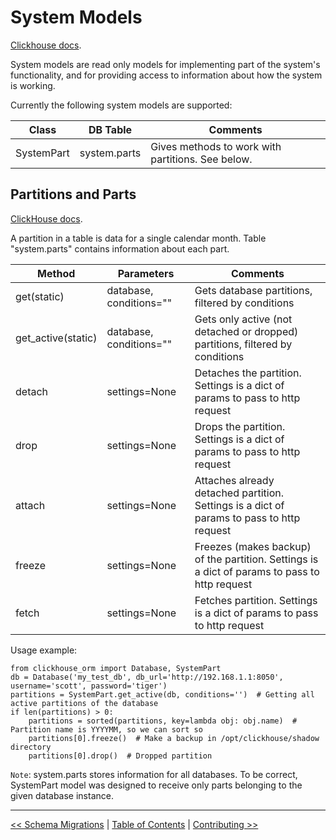 System Models
=============

[Clickhouse docs](https://clickhouse.tech/docs/en/operations/system-tables/).

System models are read only models for implementing part of the system's functionality, and for providing access to information about how the system is working.

Currently the following system models are supported:

| Class        | DB Table       | Comments
| ------------ | -------------- | ---------------------------------------------------
| SystemPart   | system.parts   | Gives methods to work with partitions. See below.

Partitions and Parts
--------------------

[ClickHouse docs](https://clickhouse.tech/docs/en/sql-reference/statements/alter/#alter_manipulations-with-partitions).

A partition in a table is data for a single calendar month. Table "system.parts" contains information about each part.

| Method                | Parameters                | Comments
| --------------------- | ------------------------- | -----------------------------------------------------------------------------------------------
| get(static)           | database, conditions=""   | Gets database partitions, filtered by conditions
| get_active(static)    | database, conditions=""   | Gets only active (not detached or dropped) partitions, filtered by conditions
| detach                | settings=None             | Detaches the partition. Settings is a dict of params to pass to http request
| drop                  | settings=None             | Drops the partition. Settings is a dict of params to pass to http request
| attach                | settings=None             | Attaches already detached partition. Settings is a dict of params to pass to http request
| freeze                | settings=None             | Freezes (makes backup) of the partition. Settings is a dict of params to pass to http request
| fetch                 | settings=None             | Fetches partition. Settings is a dict of params to pass to http request

Usage example:

    from clickhouse_orm import Database, SystemPart
    db = Database('my_test_db', db_url='http://192.168.1.1:8050', username='scott', password='tiger')
    partitions = SystemPart.get_active(db, conditions='')  # Getting all active partitions of the database
    if len(partitions) > 0:
        partitions = sorted(partitions, key=lambda obj: obj.name)  # Partition name is YYYYMM, so we can sort so
        partitions[0].freeze()  # Make a backup in /opt/clickhouse/shadow directory
        partitions[0].drop()  # Dropped partition

`Note`: system.parts stores information for all databases. To be correct, SystemPart model was designed to receive only parts belonging to the given database instance.


---

[<< Schema Migrations](schema_migrations.md) | [Table of Contents](toc.md) | [Contributing >>](contributing.md)
